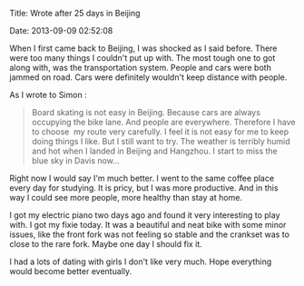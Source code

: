 Title: Wrote after 25 days in Beijing

Date: 2013-09-09 02:52:08

When I first came back to Beijing, I was shocked as I said before. There were too many things I couldn't put up with. The most tough one to got along with, was the transportation system. People and cars were both jammed on road. Cars were definitely wouldn't keep distance with people.

As I wrote to Simon :

> Board skating is not easy in Beijing. Because cars are always occupying the bike lane. And people are everywhere. Therefore I have to choose  my route very carefully. I feel it is not easy for me to keep doing things I like. But I still want to try. The weather is terribly humid and hot when I landed in Beijing and Hangzhou. I start to miss the blue sky in Davis now...

Right now I would say I'm much better. I went to the same coffee place every day for studying. It is pricy, but I was more productive. And in this way I could see more people, more healthy than stay at home.

I got my electric piano two days ago and found it very interesting to play with. I got my fixie today. It was a beautiful and neat bike with some minor issues, like the front fork was not feeling so stable and the crankset was to close to the rare fork. Maybe one day I should fix it.

I had a lots of dating with girls I don't like very much. Hope everything would become better eventually.